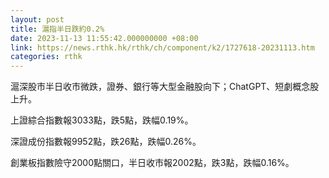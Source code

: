 ```yaml
---
layout: post
title: 滬指半日跌約0.2%
date: 2023-11-13 11:55:42.000000000 +08:00
link: https://news.rthk.hk/rthk/ch/component/k2/1727618-20231113.htm
categories: rthk
---
```


滬深股市半日收市微跌，證券、銀行等大型金融股向下；ChatGPT、短劇概念股上升。

上證綜合指數報3033點，跌5點，跌幅0.19%。

深證成份指數報9952點，跌26點，跌幅0.26%。

創業板指數險守2000點關口，半日收市報2002點，跌3點，跌幅0.16%。
